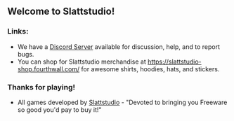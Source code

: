 ## Welcome to Slattstudio!
### Links:
* We have a [Discord Server]([https://discord.gg/Rh62gD2uUG](https://discord.gg/QkRrxN9F) "Discord Server") available for discussion, help, and to report bugs.
* You can shop for Slattstudio merchandise at https://slattstudio-shop.fourthwall.com/ for awesome shirts, hoodies, hats, and stickers.

### Thanks for playing!
* All games developed by [Slattstudio](https://slattstudio.com/ "Slattstudio") - "Devoted to bringing you Freeware so good you'd pay to buy it!"
